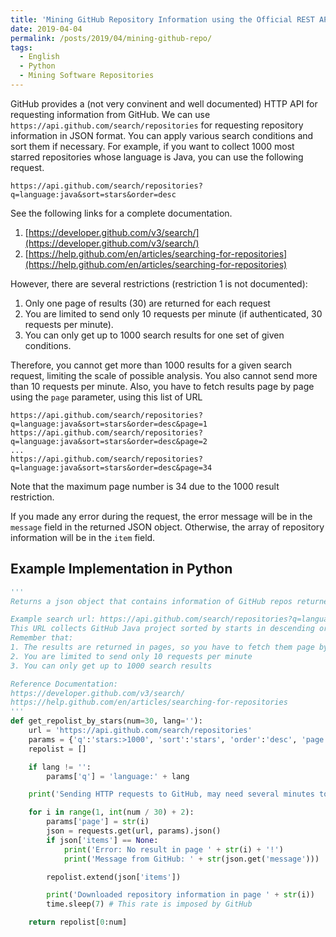 ```yaml
---
title: 'Mining GitHub Repository Information using the Official REST API'
date: 2019-04-04
permalink: /posts/2019/04/mining-github-repo/
tags:
  - English
  - Python
  - Mining Software Repositories
---
```


GitHub provides a (not very convinent and well documented) HTTP API for requesting information from GitHub. We can use `https://api.github.com/search/repositories` for requesting repository information in JSON format. You can apply various search conditions and sort them if necessary. For example, if you want to collect 1000 most starred repositories whose language is Java, you can use the following request. 

```
https://api.github.com/search/repositories?q=language:java&sort=stars&order=desc
```

See the following links for a complete documentation.

1. [https://developer.github.com/v3/search/](https://developer.github.com/v3/search/)
2. [https://help.github.com/en/articles/searching-for-repositories](https://help.github.com/en/articles/searching-for-repositories)

However, there are several restrictions (restriction 1 is not documented):

1. Only one page of results (30) are returned for each request
2. You are limited to send only 10 requests per minute (if authenticated, 30 requests per minute).
3. You can only get up to 1000 search results for one set of given conditions.

Therefore, you cannot get more than 1000 results for a given search request, limiting the scale of possible analysis. You also cannot send more than 10 requests per minute. Also, you have to fetch results page by page using the `page` parameter, using this list of URL

```
https://api.github.com/search/repositories?q=language:java&sort=stars&order=desc&page=1
https://api.github.com/search/repositories?q=language:java&sort=stars&order=desc&page=2
...
https://api.github.com/search/repositories?q=language:java&sort=stars&order=desc&page=34
```

Note that the maximum page number is 34 due to the 1000 result restriction.

If you made any error during the request, the error message will be in the `message` field in the returned JSON object. Otherwise, the array of repository information will be in the `item` field.

## Example Implementation in Python

```python
'''
Returns a json object that contains information of GitHub repos returned by GitHub REST v3 API

Example search url: https://api.github.com/search/repositories?q=language:java&sort=stars&order=desc
This URL collects GitHub Java project sorted by starts in descending order.
Remember that:
1. The results are returned in pages, so you have to fetch them page by page
2. You are limited to send only 10 requests per minute
3. You can only get up to 1000 search results

Reference Documentation: 
https://developer.github.com/v3/search/
https://help.github.com/en/articles/searching-for-repositories
'''
def get_repolist_by_stars(num=30, lang=''):
    url = 'https://api.github.com/search/repositories'
    params = {'q':'stars:>1000', 'sort':'stars', 'order':'desc', 'page':'1'}
    repolist = []

    if lang != '':
        params['q'] = 'language:' + lang

    print('Sending HTTP requests to GitHub, may need several minutes to complete...')

    for i in range(1, int(num / 30) + 2):
        params['page'] = str(i)
        json = requests.get(url, params).json()
        if json['items'] == None:
            print('Error: No result in page ' + str(i) + '!') 
            print('Message from GitHub: ' + str(json.get('message')))

        repolist.extend(json['items'])

        print('Downloaded repository information in page ' + str(i))
        time.sleep(7) # This rate is imposed by GitHub

    return repolist[0:num]
```

